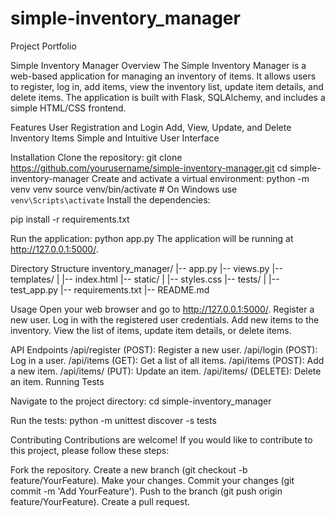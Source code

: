 # simple-inventory_manager
Project Portfolio


Simple Inventory Manager
Overview
The Simple Inventory Manager is a web-based application for managing an inventory of items. It allows users to register, log in, add items, view the inventory list, update item details, and delete items. The application is built with Flask, SQLAlchemy, and includes a simple HTML/CSS frontend.

Features
User Registration and Login
Add, View, Update, and Delete Inventory Items
Simple and Intuitive User Interface

Installation
Clone the repository:
git clone https://github.com/yourusername/simple-inventory-manager.git
cd simple-inventory-manager
Create and activate a virtual environment:
python -m venv venv
source venv/bin/activate  # On Windows use `venv\Scripts\activate`
Install the dependencies:

pip install -r requirements.txt

Run the application:
python app.py
The application will be running at http://127.0.0.1:5000/.

Directory Structure
inventory_manager/
|-- app.py
|-- views.py
|-- templates/
|   |-- index.html
|-- static/
|   |-- styles.css
|-- tests/
|   |-- test_app.py
|-- requirements.txt
|-- README.md



Usage
Open your web browser and go to http://127.0.0.1:5000/.
Register a new user.
Log in with the registered user credentials.
Add new items to the inventory.
View the list of items, update item details, or delete items.

API Endpoints
/api/register (POST): Register a new user.
/api/login (POST): Log in a user.
/api/items (GET): Get a list of all items.
/api/items (POST): Add a new item.
/api/items/<id> (PUT): Update an item.
/api/items/<id> (DELETE): Delete an item.
Running Tests

Navigate to the project directory:
cd simple-inventory_manager

Run the tests:
python -m unittest discover -s tests

Contributing
Contributions are welcome! If you would like to contribute to this project, please follow these steps:

Fork the repository.
Create a new branch (git checkout -b feature/YourFeature).
Make your changes.
Commit your changes (git commit -m 'Add YourFeature').
Push to the branch (git push origin feature/YourFeature).
Create a pull request.

